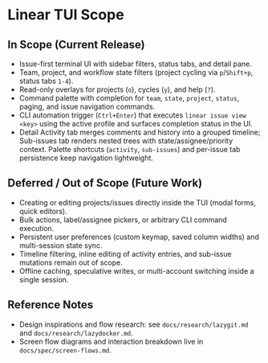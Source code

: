 # Linear TUI Scope

## In Scope (Current Release)
- Issue-first terminal UI with sidebar filters, status tabs, and detail pane.
- Team, project, and workflow state filters (project cycling via `p`/`Shift+p`, status tabs `1-4`).
- Read-only overlays for projects (`o`), cycles (`y`), and help (`?`).
- Command palette with completion for `team`, `state`, `project`, `status`, paging, and issue navigation commands.
- CLI automation trigger (`Ctrl+Enter`) that executes `linear issue view <key>` using the active profile and surfaces completion status in the UI.
- Detail Activity tab merges comments and history into a grouped timeline; Sub-issues tab renders nested trees with state/assignee/priority context. Palette shortcuts (`activity`, `sub-issues`) and per-issue tab persistence keep navigation lightweight.

## Deferred / Out of Scope (Future Work)
- Creating or editing projects/issues directly inside the TUI (modal forms, quick editors).
- Bulk actions, label/assignee pickers, or arbitrary CLI command execution.
- Persistent user preferences (custom keymap, saved column widths) and multi-session state sync.
- Timeline filtering, inline editing of activity entries, and sub-issue mutations remain out of scope.
- Offline caching, speculative writes, or multi-account switching inside a single session.

## Reference Notes
- Design inspirations and flow research: see `docs/research/lazygit.md` and `docs/research/lazydocker.md`.
- Screen flow diagrams and interaction breakdown live in `docs/spec/screen-flows.md`.
